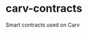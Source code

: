 # carv-contracts
Smart contracts used on Carv

<!-- - Audit Report by [Certik](https://www.certik.com/projects/wowarriors) -->
